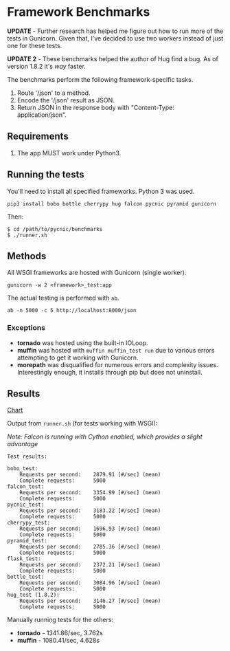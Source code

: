 # Framework Benchmarks

**UPDATE** - Further research has helped me figure out how to run 
more of the tests in Gunicorn. Given that, I've decided to use 
two workers instead of just one for these tests. 

**UPDATE 2** - These benchmarks helped the author of Hug find a bug. 
As of version 1.8.2 it's *way* faster. 

The benchmarks perform the following framework-specific tasks.

1. Route '/json' to a method.
2. Encode the '/json' result as JSON.
3. Return JSON in the response body with "Content-Type: application/json". 

## Requirements

1. The app MUST work under Python3.

## Running the tests

You'll need to install all specified frameworks. Python 3 was used.

    pip3 install bobo bottle cherrypy hug falcon pycnic pyramid gunicorn

Then:

    $ cd /path/to/pycnic/benchmarks
    $ ./runner.sh

## Methods

All WSGI frameworks are hosted with Gunicorn (single worker). 

    gunicorn -w 2 <framework>_test:app

The actual testing is performed with `ab`. 

    ab -n 5000 -c 5 http://localhost:8000/json

### Exceptions

* **tornado** was hosted using the built-in IOLoop.
* **muffin** was hosted with `muffin muffin_test run` due to various errors attempting to get it working with Gunicorn.
* **morepath** was disqualified for numerous errors and complexity issues. Interestingly enough, it installs through pip but does not uninstall.

## Results

[Chart](http://pycnic.nullism.com/images/pycnic-bench.png)

Output from `runner.sh` (for tests working with WSGI):

*Note: Falcon is running with Cython enabled, which provides a slight advantage*


    Test results:

    bobo_test:
        Requests per second:    2879.91 [#/sec] (mean)
        Complete requests:      5000
    falcon_test:
    	Requests per second:    3354.99 [#/sec] (mean)
    	Complete requests:      5000
    pycnic_test:
    	Requests per second:    3183.22 [#/sec] (mean)
    	Complete requests:      5000
    cherrypy_test:
        Requests per second:    1696.93 [#/sec] (mean)
        Complete requests:      5000
    pyramid_test:
    	Requests per second:    2785.36 [#/sec] (mean)
    	Complete requests:      5000
    flask_test:
    	Requests per second:    2372.21 [#/sec] (mean)
    	Complete requests:      5000
    bottle_test:
    	Requests per second:    3084.96 [#/sec] (mean)
    	Complete requests:      5000
    hug_test (1.8.2):
    	Requests per second:    3146.27 [#/sec] (mean)
    	Complete requests:      5000


Manually running tests for the others:

* **tornado** - 1341.86/sec, 3.762s
* **muffin** - 1080.41/sec, 4.628s


